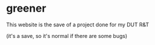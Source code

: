 # greener

This website is the save of a project done for my DUT R&T 

(it's a save, so it's normal if there are some bugs)